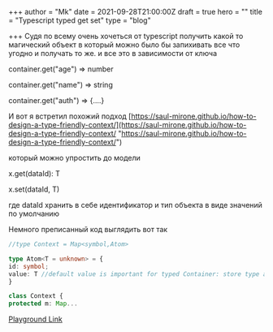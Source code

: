 +++
author = "Mk"
date = 2021-09-28T21:00:00Z
draft = true
hero = ""
title = "Typescript typed get set"
type = "blog"

+++
Судя  по всему очень хочеться от typescript получить какой то магический объект в который можно было бы запихивать все что  угодно и получать то же. и все это в зависимости от ключа

container.get("age") => number

container.get("name") => string

container.get("auth") => {....}

И вот я встретил похожий подход [https://saul-mirone.github.io/how-to-design-a-type-friendly-context/](https://saul-mirone.github.io/how-to-design-a-type-friendly-context/ "https://saul-mirone.github.io/how-to-design-a-type-friendly-context/")

который можно упростить до модели

x.get(dataId<T>): T

x.set(dataId<T>, T)

где dataId хранить в себе идентификатор и тип объекта в виде значений по умолчанию

Немного преписанный код выглядить вот так
  
  ```ts
//type Context = Map<symbol,Atom>

type Atom<T = unknown> = {
  id: symbol;
  value: T //default value is important for typed Container: store type as value<type>
}

class Context {
  protected m: Map...
```

[Playground Link](https://www.typescriptlang.org/play?jsx=0#code/PTAuE8AcFMAIGED2A7U0AepYF5YFkBDSAHgGdwBbAI0QBsAaAQVEQoD4AoDiGWZ14gBUcsAK7IA1skQB3ZGxEBvDrFgBLACYAuWOWp0A3CtgA3ArVHQdwkBugAzAqNpYzFuGtLqKkRACdQAlRYe39YHmgNBBRAtWRoPx1SFj84CNgCLzdLYgjOAF8uAGNaTK8kVAwsZVVIP0Q0IrQoih1CEj0aBj4WdmMilGS-USb-AAoAShrVcIALTwA6ChF4mXwiI1VC2tEqWjUi9WQAK2gmoTYxgh1+Cgv6U3NLAH5rCZ0TRE1YadUB5GS6iiuAIC00mxm2TgAB9oSCFlCIapQPNSEsFqRoKAxpoHr8ZrjjDNHu56ETYPkJsZtrA6g0zs1YABzLEAZX2RWgFyuN16F3ePQEgjY+P+gIIvREKMWFAWLOxoM0E1gSPU9jGAEIJawpuTkbN6mtVrAAKJ+ep+MYAIlusGkWDipyakStE1VNNUqVAoj8yAyksygruwohNMguw5zKx3OuQf51h+5LFWG1y1w0rR8vZB2gVzd5K9Pr9qYRT2g1OM4b2B100eFPLjwoeULeosGKcl6dRcrZHNzBHzxJLUJEiIrhQ49nETTUKDt0BktyEInEUlk8jGEQAamXW-12+osLhWZQumMAOSp8+D2CF30-TQ6NSgZu78JQaA79z5DJeJfCrgJ2TDIAEYVgXW5rQADQAWgGOxXSMYCCAAJnAxdejGRRMVIUhZ2QHQQMpDhkIAZnQyDFHQQjiOApp0DA3BjQqNBMEmJCD3otCmIXaJKjY-MSNABiwROBkrhAql6JA0SnQVFCpOElDZPE1DFJEx1VNIvFqJQ2ilJUporlIqkhJEzEFRAh4rVmaBaFoRBEJIg8cLwudcGknt5PzVz8IxaBcPwkQUI4gE6GgBYHKZa1fLnOJYBQq0Hi4ryrgU-zApQfNgJMUjGNgTz5WM7KD1y7iCoMoqCBMgxYGcsLaAiqLrWqpLTDy5tSIUowuF6oA)